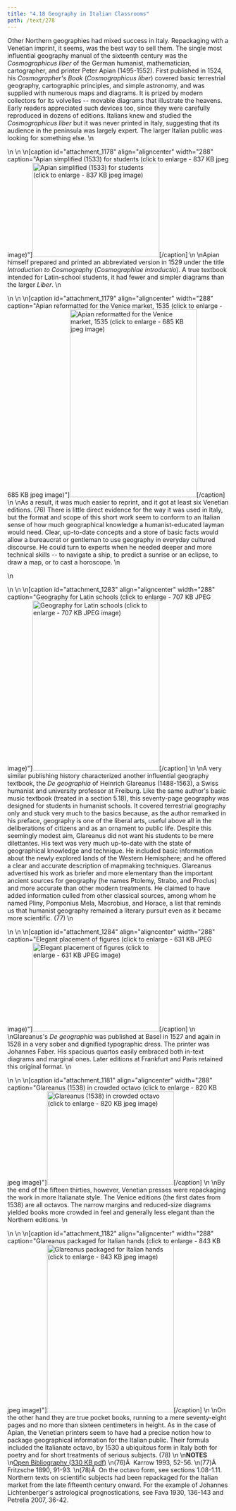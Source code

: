 ```yaml
---
title: "4.18 Geography in Italian Classrooms"
path: /text/278
---
```

Other Northern geographies had mixed success in Italy. Repackaging with a Venetian imprint, it seems, was the best way to sell them. The single most influential geography manual of the sixteenth century was the <em>Cosmographicus liber</em> of the German humanist, mathematician, cartographer, and printer Peter Apian (1495-1552). First published in 1524, his <em>Cosmographer's Book</em> (<em>Cosmographicus liber</em>) covered basic terrestrial geography, cartographic principles, and simple astronomy, and was supplied with numerous maps and diagrams. It is prized by modern collectors for its volvelles -- movable diagrams that illustrate the heavens. Early readers appreciated such devices too, since they were carefully reproduced in dozens of editions. Italians knew and studied the <em>Cosmographicus liber</em> but it was never printed in Italy, suggesting that its audience in the peninsula was largely expert. The larger Italian public was looking for something else.\n<p style="text-align: center;"></p>\n\n\n[caption id="attachment_1178" align="aligncenter" width="288" caption="Apian simplified (1533) for students (click to enlarge - 837 KB jpeg image)"]<a rel="pop-up" href="http://www.humanismforsale.org/text/images_full/4.00_Chapter_Four/HFS_086.01.jpg"><img class="size-full wp-image-1178 " title="HFS_086.01_thumb" src="http://www.humanismforsale.org/text/wp-content/uploads/2008/09/HFS_086.01_thumb.jpg" alt="Apian simplified (1533) for students (click to enlarge - 837 KB jpeg image)" width="288" height="214" /></a>[/caption]\n\nApian himself prepared and printed an abbreviated version in 1529 under the title <em>Introduction to Cosmography</em> (<em>Cosmographiae introductio</em>). A true textbook intended for Latin-school students, it had fewer and simpler diagrams than the larger <em>Liber</em>.\n<p style="text-align: center;"></p>\n\n\n[caption id="attachment_1179" align="aligncenter" width="288" caption="Apian reformatted for the Venice market, 1535 (click to enlarge - 685 KB jpeg image)"]<a rel="pop-up" href="http://www.humanismforsale.org/text/images_full/4.00_Chapter_Four/HFS_085.03.jpg"><img class="size-full wp-image-1179 " title="HFS_085.03_thumb" src="http://www.humanismforsale.org/text/wp-content/uploads/2008/09/HFS_085.03_thumb.jpg" alt="Apian reformatted for the Venice market, 1535 (click to enlarge - 685 KB jpeg image)" width="288" height="426" /></a>[/caption]\n\nAs a result, it was much easier to reprint, and it got at least six Venetian editions. (76) There is little direct evidence for the way it was used in Italy, but the format and scope of this short work seem to conform to an Italian sense of how much geographical knowledge a humanist-educated layman would need. Clear, up-to-date concepts and a store of basic facts would allow a bureaucrat or gentleman to use geography in everyday cultured discourse. He could turn to experts when he needed deeper and more technical skills -- to navigate a ship, to predict a sunrise or an eclipse, to draw a map, or to cast a horoscope.\n<p style="text-align: center;"></p>\n<p style="text-align: center;"></p>\n\n\n[caption id="attachment_1283" align="aligncenter" width="288" caption="Geography for Latin schools (click to enlarge - 707 KB JPEG image)"]<a rel="pop-up" href="http://www.humanismforsale.org/text/images_full/4.00_Chapter_Four/HFS_093.01.jpg"><img class="size-full wp-image-1283  " title="HFS_093.01-thumb" src="http://www.humanismforsale.org/text/wp-content/uploads/2008/09/HFS_093.01-thumb.jpg" alt="Geography for Latin schools (click to enlarge - 707 KB JPEG image)" width="288" height="386" /></a>[/caption]\n\nA very similar publishing history characterized another influential geography textbook, the <em>De geographia</em> of Heinrich Glareanus (1488-1563), a Swiss humanist and university professor at Freiburg. Like the same author's basic music textbook (treated in a section 5.18), this seventy-page geography was designed for students in humanist schools. It covered terrestrial geography only and stuck very much to the basics because, as the author remarked in his preface, geography is one of the liberal arts, useful above all in the deliberations of citizens and as an ornament to public life. Despite this seemingly modest aim, Glareanus did not want his students to be mere dilettantes. His text was very much up-to-date with the state of geographical knowledge and technique. He included basic information about the newly explored lands of the Western Hemisphere; and he offered a clear and accurate description of mapmaking techniques. Glareanus advertised his work as briefer and more elementary than the important ancient sources for geography (he names Ptolemy, Strabo, and Proclus) and more accurate than other modern treatments. He claimed to have added information culled from other classical sources, among whom he named Pliny, Pomponius Mela, Macrobius, and Horace, a list that reminds us that humanist geography remained a literary pursuit even as it became more scientific. (77)\n<p style="text-align: center;"></p>\n\n\n[caption id="attachment_1284" align="aligncenter" width="288" caption="Elegant placement of figures (click to enlarge - 631 KB JPEG image)"]<a rel="pop-up" href="http://www.humanismforsale.org/text/images_full/4.00_Chapter_Four/HFS_093.03.jpg"><img class="size-full wp-image-1284  " title="HFS_093.03-thumb" src="http://www.humanismforsale.org/text/wp-content/uploads/2008/09/HFS_093.03-thumb.jpg" alt="Elegant placement of figures (click to enlarge - 631 KB JPEG image)" width="288" height="201" /></a>[/caption]\n\nGlareanus's <em>De geographia</em> was published at Basel in 1527 and again in 1528 in a very sober and dignified typographic dress. The printer was Johannes Faber. His spacious quartos easily embraced both in-text diagrams and marginal ones. Later editions at Frankfurt and Paris retained this original format.\n<p style="text-align: center;"></p>\n\n\n[caption id="attachment_1181" align="aligncenter" width="288" caption="Glareanus (1538) in crowded octavo (click to enlarge - 820 KB jpeg image)"]<a rel="pop-up" href="http://www.humanismforsale.org/text/images_full/4.00_Chapter_Four/HFS_081.01.jpg"><img class="size-full wp-image-1181 " title="HFS_081.01_thumb" src="http://www.humanismforsale.org/text/wp-content/uploads/2008/09/HFS_081.01_thumb.jpg" alt="Glareanus (1538) in crowded octavo (click to enlarge - 820 KB jpeg image)" width="288" height="212" /></a>[/caption]\n\nBy the end of the fifteen thirties, however, Venetian presses were repackaging the work in more Italianate style. The Venice editions (the first dates from 1538) are all octavos. The narrow margins and reduced-size diagrams yielded books more crowded in feel and generally less elegant than the Northern editions.\n<p style="text-align: center;"></p>\n\n\n[caption id="attachment_1182" align="aligncenter" width="288" caption="Glareanus packaged for Italian hands (click to enlarge - 843 KB jpeg image)"]<a rel="pop-up" href="http://www.humanismforsale.org/text/images_full/4.00_Chapter_Four/HFS_081.03.jpg"><img class="size-full wp-image-1182 " title="HFS_081.03_thumb" src="http://www.humanismforsale.org/text/wp-content/uploads/2008/09/HFS_081.03_thumb.jpg" alt="Glareanus packaged for Italian hands (click to enlarge - 843 KB jpeg image)" width="288" height="381" /></a>[/caption]\n\nOn the other hand they are true pocket books, running to a mere seventy-eight pages and no more than sixteen centimeters in height. As in the case of Apian, the Venetian printers seem to have had a precise notion how to package geographical information for the Italian public. Their formula included the Italianate octavo, by 1530 a ubiquitous form in Italy both for poetry and for short treatments of serious subjects. (78)\n\n<strong>NOTES</strong>\n<a href="http://www.humanismforsale.org/bibliography.pdf" target="new">Open Bibliography (330 KB pdf)</a>\n(76)Â  Karrow 1993, 52-56.\n(77)Â  Fritzsche 1890, 91-93.\n(78)Â  On the octavo form, see sections 1.08-1.11. Northern texts on scientific subjects had been repackaged for the Italian market from the late fifteenth century onward. For the example of Johannes Lichtenberger's astrological prognostications, see Fava 1930, 136-143 and Petrella 2007, 36-42.
